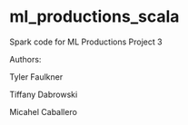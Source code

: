 # ml_productions_scala
Spark code for ML Productions Project 3

Authors:

Tyler Faulkner

Tiffany Dabrowski

Micahel Caballero
